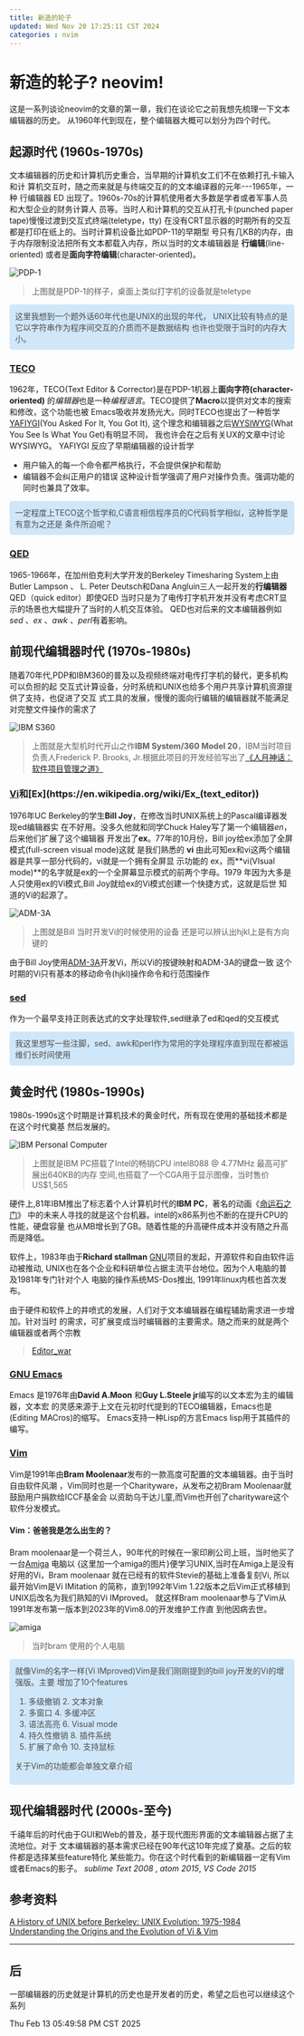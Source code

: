 ```yaml
---
title: 新造的轮子
updated: Wed Nov 20 17:25:11 CST 2024
categories : nvim
---
```


# 新造的轮子? neovim!
这是一系列谈论neovim的文章的第一章，我们在谈论它之前我想先梳理一下文本编辑器的历史。
从1960年代到现在，整个编辑器大概可以划分为四个时代。

## 起源时代 (1960s-1970s)
文本编辑器的历史和计算机历史重合，当早期的计算机女工们不在依赖打孔卡输入和计
算机交互时，随之而来就是与终端交互的的文本编译器的元年---1965年，一种 行编辑器
ED 出现了。1960s-70s的计算机使用者大多数是学者或者军事人员和大型企业的财务计算人
员等。当时人和计算机的交互从打孔卡(punched paper tape)慢慢过渡到交互式终端(teletype，tty)
在没有CRT显示器的时期所有的交互都是打印在纸上的。当时计算机设备比如PDP-11的早期型
号只有几KB的内存，由于内存限制没法把所有文本都载入内存，所以当时的文本编辑器是
**行编辑**(line-oriented) 或者是**面向字符编辑**(character-oriented)。  

![PDP-1](https://upload.wikimedia.org/wikipedia/commons/f/f0/DEC_PDP-1_Demo_Lab_at_Mountain_View%27s_Computer_History_Museum.jpg)
> 上图就是PDP-1的样子，桌面上类似打字机的设备就是teletype  

<div style="background-color:#d0e7f9; color:#4d4d4d; padding:10px; border-radius:5px;">
这里我想到一个题外话60年代也是UNIX的出现的年代，
UNIX比较有特点的是它以字符串作为程序间交互的介质而不是数据结构
也许也受限于当时的内存大小。
</div>

### [TECO](https://en.wikipedia.org/wiki/TECO_(text_editor))
1962年，TECO(Text Editor & Corrector)是在PDP-1机器上**面向字符(character-oriented)**
的*编辑器*也是一种*编程语言*。TECO提供了**Macro**以提供对文本的搜索和修改，这个功能也被
Emacs吸收并发扬光大。同时TECO也提出了一种哲学[YAFIYGI](http://catb.org/jargon/html/Y/YAFIYGI.html)(You Asked For It, You Got It),
这个理念和编辑器之后[WYSIWYG](https://en.wikipedia.org/wiki/WYSIWYG)(What You See Is What You Get)有明显不同，
我也许会在之后有关UX的文章中讨论WYSIWYG。
YAFIYGI 反应了早期编辑器的设计哲学
* 用户输入的每一个命令都严格执行，不会提供保护和帮助
* 编辑器不会纠正用户的错误
这种设计哲学强调了用户对操作负责。强调功能的同时也兼具了效率。

<div style="background-color:#d0e7f9; color:#4d4d4d; padding:10px; border-radius:5px;">
一定程度上TECO这个哲学和,C语言相信程序员的C代码哲学相似，这种哲学是有意为之还是
条件所迫呢？
</div>

### [QED](https://en.wikipedia.org/wiki/QED_(text_editor))
1965-1966年，在加州伯克利大学开发的Berkeley Timesharing System上由Butler Lampson 、
L. Peter Deutsch和Dana Angluin三人一起开发的**行编辑器**QED（quick editor）即使QED
当时只是为了电传打字机开发并没有考虑CRT显示的场景也大幅提升了当时的人机交互体验。
QED也对后来的文本编辑器例如 *sed* 、*ex* 、*awk* 、*perl*有着影响。

## 前现代编辑器时代 (1970s-1980s)
随着70年代,PDP和IBM360的普及以及视频终端对电传打字机的替代，更多机构可以负担的起
交互式计算设备，分时系统和UNIX也给多个用户共享计算机资源提供了支持，也促进了交互
式工具的发展，慢慢的面向行编辑的编辑器就不能满足对完整文件操作的需求了

![IBM S360](https://upload.wikimedia.org/wikipedia/commons/a/af/DM_IBM_S360.jpg)
> 上图就是大型机时代开山之作**IBM System/360 Model 20**，IBM当时项目负责人Frederick P. Brooks,
> Jr.根据此项目的开发经验写出了[《人月神话：软件项目管理之道》](https://en.wikipedia.org/wiki/The_Mythical_Man-Month)

### [Vi](https://en.wikipedia.org/wiki/Vi_(text_editor))和[Ex](https://en.wikipedia.org/wiki/Ex_(text_editor))
1976年UC Berkeley的学生**Bill Joy**，在修改当时UNIX系统上的Pascal编译器发现ed编辑器实
在不好用。没多久他就和同学Chuck Haley写了第一个编辑器*en*，后来他们扩展了这个编辑器
开发出了**ex**。77年的10月份，Bill joy给ex添加了全屏模式(full-screen visual mode)这就
是我们熟悉的 **vi** 由此可知ex和vi这两个编辑器是共享一部分代码的，vi就是一个拥有全屏显
示功能的 ex，而**vi(VIsual mode)**的名字就是ex的一个全屏幕显示模式的前两个字母。1979
年因为大多是人只使用ex的Vi模式,Bill Joy就给ex的Vi模式创建一个快捷方式，这就是后世
知道的Vi的起源了。

![ADM-3A](https://upload.wikimedia.org/wikipedia/commons/7/77/Adm3aimage.jpg)
> 上图就是Bill 当时开发Vi的时候使用的设备 还是可以辨认出hjkl上是有方向键的

由于Bill Joy使用[ADM-3A](https://en.wikipedia.org/wiki/ADM-3A)开发Vi，所以Vi的按键映射和ADM-3A的键盘一致
这个时期的Vi只有基本的移动命令(hjkl)操作命令和行范围操作

### [sed](https://en.wikipedia.org/wiki/Sed)
作为一个最早支持正则表达式的文字处理软件,sed继承了ed和qed的交互模式
<div style="background-color:#d0e7f9; color:#4d4d4d; padding:10px; border-radius:5px;">
我这里想写一些注脚，sed、awk和perl作为常用的字处理程序直到现在都被运维们长时间使用
</div>

## 黄金时代 (1980s-1990s)
1980s-1990s这个时期是计算机技术的黄金时代，所有现在使用的基础技术都是在这个时代奠基
然后发展的。

![IBM Personal Computer](https://upload.wikimedia.org/wikipedia/commons/a/a6/IBM_PC-IMG_7271_%28transparent%29.png)

> 上图就是IBM PC搭载了Intel的畅销CPU intel8088 @ 4.77MHz 最高可扩展出640KB的内存
> 空间,也搭载了一个CGA用于显示图像，当时售价US$1,565

硬件上,81年IBM推出了标志着个人计算机时代的**IBM PC**，著名的动画《[命运石之门](https://en.wikipedia.org/wiki/Steins;Gate)》
中的未来人寻找的就是这个台机器。intel的x86系列也不断的在提升CPU的性能，硬盘容量
也从MB增长到了GB。随着性能的升高硬件成本并没有随之升高而是降低。

软件上，1983年由于**Richard stallman** [GNU](https://www.gnu.org/)项目的发起，开源软件和自由软件运动被推动,
UNIX也在各个企业和科研单位占据主流平台地位。因为个人电脑的普及1981年专门针对个人
电脑的操作系统MS-Dos推出, 1991年linux内核也首次发布。

由于硬件和软件上的井喷式的发展，人们对于文本编辑器在编程辅助需求进一步增加。针对当时
的需求，可扩展变成当时编辑器的主要需求。随之而来的就是两个编辑器或者两个宗教

> [Editor_war](https://en.wikipedia.org/wiki/Editor_war)

### [GNU Emacs](https://en.wikipedia.org/wiki/GNU_Emacs)
Emacs 是1976年由**David A.Moon** 和**Guy L.Steele jr**编写的以文本宏为主的编辑器，文本宏
的灵感来源于上文在元初时代提到的TECO编辑器，Emacs也是(Editing MACros)的缩写。
Emacs支持一种Lisp的方言Emacs lisp用于其插件的编写。

### [Vim](https://en.wikipedia.org/wiki/Vim_(text_editor))
Vim是1991年由**Bram Moolenaar**发布的一款高度可配置的文本编辑器。由于当时自由软件风潮
，Vim同时也是一个Charityware，从发布之初Bram Moolenaar就鼓励用户捐款给ICCF基金会
以资助乌干达儿童,而Vim也开创了charityware这个软件分发模式。

#### Vim：爸爸我是怎么出生的？
Bram moolenaar是一个荷兰人，90年代的时候在一家印刷公司上班，当时他买了一台[Amiga](https://en.wikipedia.org/wiki/Amiga) 
电脑以 {这里加一个amiga的图片}便学习UNIX,当时在Amiga上是没有好用的Vi，Bram
moolenaar 就在已经有的软件Stevie的基础上准备复刻Vi, 所以最开始Vim是Vi IMitation
的简称，直到1992年Vim 1.22版本之后Vim正式移植到UNIX后改名为我们熟知的Vi IMproved。
就这样Bram moolenaar参与了Vim从1991年发布第一版本到2023年的Vim8.0的开发维护工作直
到他因病去世。

![amiga](https://upload.wikimedia.org/wikipedia/commons/c/c3/Amiga500_system.jpg)
> 当时bram 使用的个人电脑

<div style="background-color:#d0e7f9; color:#4d4d4d; padding:10px; border-radius:5px;">
就像Vim的名字一样(Vi IMproved)Vim是我们刚刚提到的bill joy开发的Vi的增强版。主要
增加了10个features <br/>

1. 多级撤销   2. 文本对象 <br/>
3. 多窗口     4. 多缓冲区 <br/>
5. 语法高亮   6. Visual mode <br/>
7. 持久性撤销 8. 插件系统 <br/>
9. 扩展了命令 10. 支持鼠标 <br/>

关于Vim的功能都会单独文章介绍
</div>

## 现代编辑器时代 (2000s-至今)
千禧年后的时代由于GUI和Web的普及，基于现代图形界面的文本编辑器占据了主流地位。对于
文本编辑器的基本需求已经在90年代这10年完成了奠基。之后的软件都是选择某些feature特化
某些能力。你在这个时代看到的新编辑器一定有Vim或者Emacs的影子。
*sublime Text 2008* , *atom 2015*, *VS Code 2015*

## 参考资料
[A History of UNIX before Berkeley: UNIX Evolution: 1975-1984](doc.cat-v.org/unix/unix-before-berkeley)  
[Understanding the Origins and the Evolution of Vi & Vim](https://pikuma.com/blog/origins-of-vim-text-editor)  

---

## 后

一部编辑器的历史就是计算机的历史也是开发者的历史，希望之后也可以继续这个系列

Thu Feb 13 05:49:58 PM CST 2025


